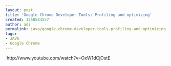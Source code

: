 ```yaml
---
layout: post
title: 'Google Chrome Developer Tools: Profiling and optimizing'
created: 1258584557
author: adi
permalink: java/google-chrome-developer-tools-profiling-and-optimizing
tags:
- JAVA
- Google Chrome
---
```

<p>&nbsp;http://www.youtube.com/watch?v=OxW1dCjOstE</p>
